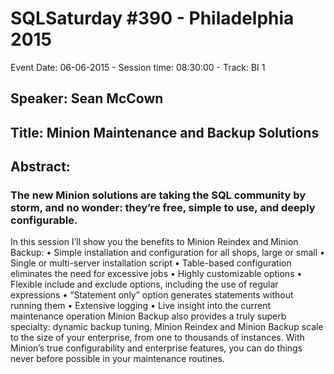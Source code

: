 # SQLSaturday #390 - Philadelphia 2015
Event Date: 06-06-2015 - Session time: 08:30:00 - Track: BI 1
## Speaker: Sean McCown
## Title: Minion Maintenance and Backup Solutions
## Abstract:
### The new Minion solutions are taking the SQL community by storm, and no wonder: they’re free, simple to use, and deeply configurable. 
In this session I’ll show you the benefits to Minion Reindex and Minion Backup: 
•	Simple installation and configuration for all shops, large or small
•	Single or multi-server installation script
•	Table-based configuration eliminates the need for excessive jobs
•	Highly customizable options
•	Flexible include and exclude options, including the use of regular expressions
•	 “Statement only” option generates statements without running them
•	Extensive logging
•	Live insight into the current maintenance operation
Minion Backup also provides a truly superb specialty: dynamic backup tuning.
Minion Reindex and Minion Backup scale to the size of your enterprise, from one to thousands of instances.  With Minion’s true configurability and enterprise features, you can do things never before possible in your maintenance routines. 
